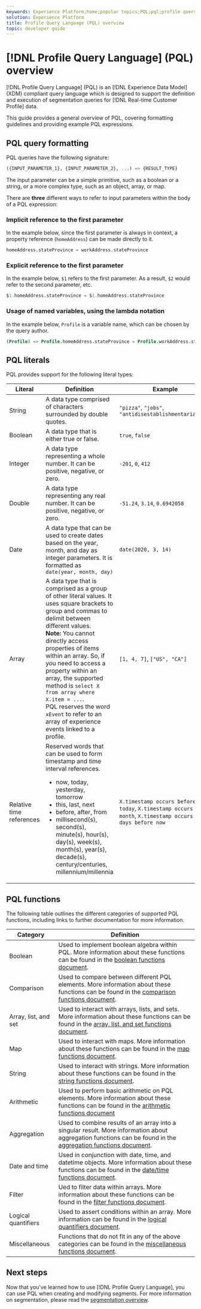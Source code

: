 ```yaml
---
keywords: Experience Platform;home;popular topics;PQL;pql;profile query language
solution: Experience Platform
title: Profile Query Language (PQL) overview
topic: developer guide
---
```


# [!DNL Profile Query Language] (PQL) overview

[!DNL Profile Query Language] (PQL) is an [!DNL Experience Data Model] (XDM) compliant query language which is designed to support the definition and execution of segmentation queries for [!DNL Real-time Customer Profile] data.

This guide provides a general overview of PQL, covering formatting guidelines and providing example PQL expressions.

## PQL query formatting

PQL queries have the following signature:

```sql
({INPUT_PARAMETER_1}, {INPUT_PARAMETER_2}, ...) => {RESULT_TYPE}
```

The input parameter can be a simple primitive, such as a boolean or a string, or a more complex type, such as an object, array, or map.

There are **three** different ways to refer to input parameters within the body of a PQL expression:

### Implicit reference to the first parameter

In the example below, since the first parameter is always in context, a property reference (`homeAddress`) can be made directly to it.

```sql
homeAddress.stateProvince = workAddress.stateProvince
```

### Explicit reference to the first parameter

In the example below, `$1` refers to the first parameter. As a result, `$2` would refer to the second parameter, etc.

```sql
$1.homeAddress.stateProvince = $1.homeAddress.stateProvince
```

### Usage of named variables, using the lambda notation

In the example below, `Profile` is a variable name, which can be chosen by the query author.

```sql
(Profile) => Profile.homeAddress.stateProvince = Profile.workAddress.stateProvince
```

## PQL literals

PQL provides support for the following literal types:

| Literal | Definition | Example |
| ------- | ---------- | ------- |
| String | A data type comprised of characters surrounded by double quotes. | `"pizza"`, `"jobs"`, `"antidisestablishmentarianism"` |
| Boolean | A data type that is either true or false. | `true`, `false` |
| Integer | A data type representing a whole number. It can be positive, negative, or zero. | `-201`, `0`, `412` |
| Double | A data type representing any real number. It can be positive, negative, or zero. | `-51.24`, `3.14`, `0.6942058` | 
| Date | A data type that can be used to create dates based on the year, month, and day as integer parameters. It is formatted as `date(year, month, day)` | `date(2020, 3, 14)` |
| Array | A data type that is comprised as a group of other literal values. It uses square brackets to group and commas to delimit between different values. <br> **Note:** You cannot directly access properties of items within an array. So, if you need to access a property within an array, the supported method is `select X from array where X.item = ...`. <br> PQL reserves the word `xEvent` to refer to an array of experience events linked to a profile. | `[1, 4, 7]`, `["US", "CA"]` |  
| Relative time references | Reserved words that can be used to form timestamp and time interval references. <ul><li>now, today, yesterday, tomorrow</li><li>this, last, next</li><li>before, after, from</li><li>millisecond(s), second(s), minute(s), hour(s), day(s), week(s), month(s), year(s), decade(s), century/centuries, millennium/millennia</li></ul>| `X.timestamp occurs before today`, `X.timestamp occurs last month`, `X.timestamp occurs <= 3 days before now` |


## PQL functions

The following table outlines the different categories of supported PQL functions, including links to further documentation for more information.

| Category | Definition |
| -------- | ---------- |
| Boolean | Used to implement boolean algebra within PQL. More information about these functions can be found in the [boolean functions document](./boolean-functions.md). |
| Comparison | Used to compare between different PQL elements. More information about these functions can be found in the [comparison functions document](./comparison-functions.md). |
| Array, list, and set | Used to interact with arrays, lists, and sets. More information about these functions can be found in the [array, list, and set functions document](./array-functions.md). |
| Map | Used to interact with maps. More information about these functions can be found in the [map functions document](./map-functions.md). |
| String | Used to interact with strings. More information about these functions can be found in the [string functions document](./string-functions.md). |
| Arithmetic | Used to perform basic arithmetic on PQL elements. More information about these functions can be found in the [arithmetic functions document](./arithmetic-functions.md) |
| Aggregation | Used to combine results of an array into a singular result. More information about aggregation functions can be found in the [aggregation functions document](./aggregation-functions.md). |
| Date and time | Used in conjunction with date, time, and datetime objects. More information about these functions can be found in the [date/time functions document](./datetime-functions.md). |
| Filter | Ued to filter data within arrays. More information about these functions can be found in the [filter functions document](./filter-functions.md). |
| Logical quantifiers | Used to assert conditions within an array. More information can be found in the [logical quantifiers document](./logical-quantifiers.md). |
| Miscellaneous | Functions that do not fit in any of the above categories can be found in the [miscellaneous functions document](./misc-functions.md). |

## Next steps

Now that you've learned how to use [!DNL Profile Query Language], you can use PQL when creating and modifying segments. For more information on segmentation, please read the [segmentation overview](../home.md).  